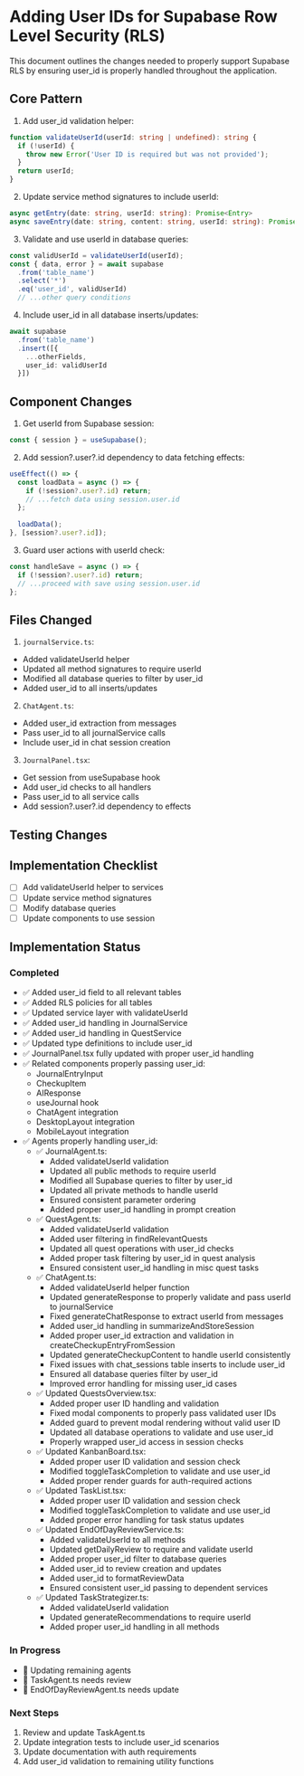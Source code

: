 # Adding User IDs for Supabase Row Level Security (RLS)

This document outlines the changes needed to properly support Supabase RLS by ensuring user_id is properly handled throughout the application.

## Core Pattern

1. Add user_id validation helper:
```typescript
function validateUserId(userId: string | undefined): string {
  if (!userId) {
    throw new Error('User ID is required but was not provided');
  }
  return userId;
}
```

2. Update service method signatures to include userId:
```typescript
async getEntry(date: string, userId: string): Promise<Entry>
async saveEntry(date: string, content: string, userId: string): Promise<Entry>
```

3. Validate and use userId in database queries:
```typescript
const validUserId = validateUserId(userId);
const { data, error } = await supabase
  .from('table_name')
  .select('*')
  .eq('user_id', validUserId)
  // ...other query conditions
```

4. Include user_id in all database inserts/updates:
```typescript
await supabase
  .from('table_name')
  .insert([{
    ...otherFields,
    user_id: validUserId
  }])
```

## Component Changes

1. Get userId from Supabase session:
```typescript
const { session } = useSupabase();
```

2. Add session?.user?.id dependency to data fetching effects:
```typescript
useEffect(() => {
  const loadData = async () => {
    if (!session?.user?.id) return;
    // ...fetch data using session.user.id
  };
  
  loadData();
}, [session?.user?.id]);
```

3. Guard user actions with userId check:
```typescript
const handleSave = async () => {
  if (!session?.user?.id) return;
  // ...proceed with save using session.user.id
};
```

## Files Changed

1. `journalService.ts`:
- Added validateUserId helper
- Updated all method signatures to require userId
- Modified all database queries to filter by user_id
- Added user_id to all inserts/updates

2. `ChatAgent.ts`:
- Added user_id extraction from messages
- Pass user_id to all journalService calls
- Include user_id in chat session creation

3. `JournalPanel.tsx`:
- Get session from useSupabase hook
- Add user_id checks to all handlers
- Pass user_id to all service calls
- Add session?.user?.id dependency to effects

## Testing Changes

## Implementation Checklist

- [ ] Add validateUserId helper to services
- [ ] Update service method signatures
- [ ] Modify database queries
- [ ] Update components to use session

## Implementation Status

### Completed
- ✅ Added user_id field to all relevant tables
- ✅ Added RLS policies for all tables
- ✅ Updated service layer with validateUserId
- ✅ Added user_id handling in JournalService
- ✅ Added user_id handling in QuestService
- ✅ Updated type definitions to include user_id
- ✅ JournalPanel.tsx fully updated with proper user_id handling
- ✅ Related components properly passing user_id:
  - JournalEntryInput
  - CheckupItem
  - AIResponse
  - useJournal hook
  - ChatAgent integration
  - DesktopLayout integration
  - MobileLayout integration
- ✅ Agents properly handling user_id:
  - ✅ JournalAgent.ts:
    - Added validateUserId validation
    - Updated all public methods to require userId
    - Modified all Supabase queries to filter by user_id
    - Updated all private methods to handle userId
    - Ensured consistent parameter ordering
    - Added proper user_id handling in prompt creation
  - ✅ QuestAgent.ts:
    - Added validateUserId validation
    - Added user filtering in findRelevantQuests
    - Updated all quest operations with user_id checks
    - Added proper task filtering by user_id in quest analysis
    - Ensured consistent user_id handling in misc quest tasks
  - ✅ ChatAgent.ts:
    - Added validateUserId helper function
    - Updated generateResponse to properly validate and pass userId to journalService
    - Fixed generateChatResponse to extract userId from messages
    - Added user_id handling in summarizeAndStoreSession
    - Added proper user_id extraction and validation in createCheckupEntryFromSession
    - Updated generateCheckupContent to handle userId consistently
    - Fixed issues with chat_sessions table inserts to include user_id
    - Ensured all database queries filter by user_id
    - Improved error handling for missing user_id cases
  - ✅ Updated QuestsOverview.tsx:
    - Added proper user ID handling and validation
    - Fixed modal components to properly pass validated user IDs
    - Added guard to prevent modal rendering without valid user ID
    - Updated all database operations to validate and use user_id
    - Properly wrapped user_id access in session checks
  - ✅ Updated KanbanBoard.tsx:
    - Added proper user ID validation and session check
    - Modified toggleTaskCompletion to validate and use user_id
    - Added proper render guards for auth-required actions
  - ✅ Updated TaskList.tsx:
    - Added proper user ID validation and session check
    - Modified toggleTaskCompletion to validate and use user_id
    - Added proper error handling for task status updates
  - ✅ Updated EndOfDayReviewService.ts:
    - Added validateUserId to all methods
    - Updated getDailyReview to require and validate userId
    - Added proper user_id filter to database queries
    - Added user_id to review creation and updates
    - Added user_id to formatReviewData
    - Ensured consistent user_id passing to dependent services
  - ✅ Updated TaskStrategizer.ts:
    - Added validateUserId validation
    - Updated generateRecommendations to require userId
    - Added proper user_id handling in all methods

### In Progress
- 🔄 Updating remaining agents
- 🔄 TaskAgent.ts needs review
- 🔄 EndOfDayReviewAgent.ts needs update

### Next Steps
1. Review and update TaskAgent.ts
2. Update integration tests to include user_id scenarios 
3. Update documentation with auth requirements
4. Add user_id validation to remaining utility functions